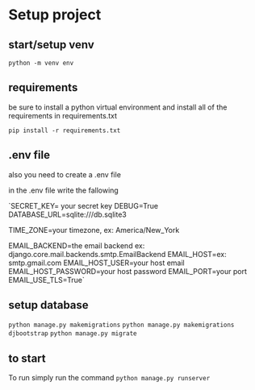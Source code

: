 
# Setup project

## start/setup venv
`python -m venv env`

## requirements
be sure to install a python virtual environment and install all of the requirements in requirements.txt

`pip install -r requirements.txt`

## .env file
also you need to create a  .env file

in the .env file write the fallowing

`SECRET_KEY= your secret key
DEBUG=True
DATABASE_URL=sqlite:///db.sqlite3 

TIME_ZONE=your timezone, ex: America/New_York

EMAIL_BACKEND=the email backend ex: django.core.mail.backends.smtp.EmailBackend
EMAIL_HOST=ex: smtp.gmail.com
EMAIL_HOST_USER=your host email
EMAIL_HOST_PASSWORD=your host password
EMAIL_PORT=your port
EMAIL_USE_TLS=True`

## setup database

`python manage.py makemigrations`
`python manage.py makemigrations djbootstrap`
`python manage.py migrate`

## to start 
To run simply run the command
`python manage.py runserver`
